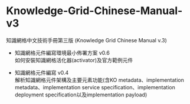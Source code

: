 # Knowledge-Grid-Chinese-Manual-v3
知識網格中文技術手冊第三版 (Knowledge Grid Chinese Manual v.3)

- 知識網格元件編寫環境最小佈署方案 v0.6  
如何安裝知識網格活化器(activator)及官方範例元件

- 知識網格元件編寫 v0.4  
解析知識網格元件架構及主要元素功能(含KO metadata、implementation metadata、implementation service specification、implementation deployment specification以及implementation payload)  

